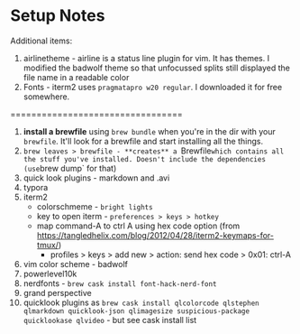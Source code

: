 # Setup Notes

Additional items:

1. airlinetheme - airline is a status line plugin for vim. It has themes. I modified the badwolf theme so that unfocussed splits still displayed the file name in a readable color
2. Fonts - iterm2 uses `pragmatapro w20 regular`. I downloaded it for free somewhere.

=================================



1. **install a brewfile** using `brew bundle` when you're in the dir with your `brewfile`. It'll look for a brewfile and start installing all the things.
2. `brew leaves > brewfile - **creates** a `Brewfile` which contains all the stuff you've installed. Doesn't include the dependencies (use `brew dump` for that)
3. quick look plugins - markdown and .avi
4. typora
5. iterm2
    - colorschmeme - `bright lights`
    - key to open iterm - `preferences > keys > hotkey`
    - map command-A to ctrl A using hex code option (from https://tangledhelix.com/blog/2012/04/28/iterm2-keymaps-for-tmux/) 
      - profiles > keys > add new > action: send hex code > 0x01: ctrl-A
6. vim color scheme - badwolf
7. powerlevel10k
8. nerdfonts - `brew cask install font-hack-nerd-font`
9. grand perspective
10. quicklook plugins as `brew cask install qlcolorcode qlstephen qlmarkdown quicklook-json qlimagesize suspicious-package quicklookase qlvideo` - but see cask install list
